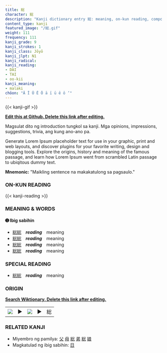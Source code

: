 ```yaml
---
title: 総
character: 総
description: "Kanji dictionary entry 総: meaning, on-kun reading, compounds, origin, related kanji"
content_type: kanji
featured_image: "/総.gif"
weight: 111
frequency: 111
kanji_grade: 9
kanji_strokes: 1
kanji_class: Jōyō
kanji_jlpt: N1
kanji_radical: 
kanji_reading: 
- DAI
- TAI
- oo-kii
kanji_meaning:
- malaki
chōon: "Ā Ī Ū Ē Ō ā ī ū ē ō ’"
---
```

[//]: # (Don't edit the line below. Kanji animated GIF code is automatically generated.)
{{< kanji-gif >}}

[//]: # (Edit below this line.)

**[Edit this at Github. Delete this link after editing.](https://github.com/tim0g/tim/tree/main/content/kanji/総/index.md)**

Magsulat dito ng introduction tungkol sa kanji. Mga opinions, impressions, suggestions, trivia, ang kung ano-ano pa.

Generate Lorem Ipsum placeholder text for use in your graphic, print and web layouts, and discover plugins for your favorite writing, design and blogging tools. Explore the origins, history and meaning of the famous passage, and learn how Lorem Ipsum went from scrambled Latin passage to ubiqitous dummy text.
 
**Mnemonic:** "Maikling sentence na makakatulong sa pagsaulo."

### ON-KUN READING

[//]: # (Don't edit the line below. ON-KUN READING code is automatically generated.)
{{< kanji-reading >}}

### MEANING & WORDS

#### ➊ **Ibig sabihin**
  - [総](../総)[総](../総)　***reading***　meaning
  - [総](../総)[総](../総)　***reading***　meaning
  - [総](../総)[総](../総)　***reading***　meaning
  - [総](../総)[総](../総)　***reading***　meaning

### SPECIAL READING
  - [総](../総)[総](../総)　***reading***　meaning

### ORIGIN

**[Search Wiktionary. Delete this link after editing.](https://wiktionary.org/wiki/総)**
<table class="kanji-table"><tr><td>
<img src="60px-総-bronze.svg.png">
</td><td>▶</td><td>
<img src="60px-総-oracle.svg.png">
</td><td>▶</td>
<td class="kanji-origin">総</td>
</tr></table>

### RELATED KANJI
- Miyembro ng pamilya: [父](../父) [母](../母) [総](../総) [弟](../弟) [総](../総) [娘](../娘)
- Magkatulad ng ibig sabihin: [日](../日)
